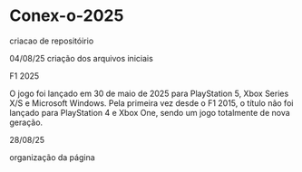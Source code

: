 # Conex-o-2025
criacao de repositóirio
 

04/08/25
criação dos arquivos iniciais

F1 2025

O jogo foi lançado em 30 de maio de 2025 para PlayStation 5, Xbox Series X/S e Microsoft Windows. Pela primeira vez desde o F1 2015, o título não foi lançado para PlayStation 4 e Xbox One, sendo um jogo totalmente de nova geração.

28/08/25

organização da página 
